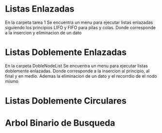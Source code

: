 # Listas Enlazadas
En la carpeta tarea 1 Se encuentra un menu para ejecutar listas enlazadas siguiendo los principios LIFO y FIFO para pilas y colas. Donde corresponde a la insercion y eliminacion de un dato

# Listas Doblemente Enlazadas
En la carpeta DobleNodeList Se encuentra un menu para ejecutar listas doblemente enlazadas. Donde corresponde a la insercion al principio, al final y en medio. Ademas la eliminacion de un dato y el recorrdio de el nodo mismo

# Listas Doblemente Circulares

# Arbol Binario de Busqueda
